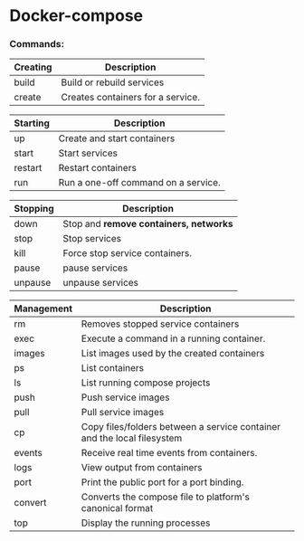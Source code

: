 # Docker-compose


### Commands:
|Creating| Description|
|---|---|
| build    |   Build or rebuild services  |
| create   |   Creates containers for a service.  |

|Starting| Description|
|---|---|
| up       |   Create and start containers  |
| start    |   Start services  |
| restart  |   Restart containers  |
| run      |   Run a one-off command on a service.  |

|Stopping| Description|
|---|---|
| down     |   Stop and **remove containers, networks**  |
| stop     |   Stop services  |
| kill     |   Force stop service containers.  |
| pause    |   pause services  |
| unpause  |   unpause services  |

|Management| Description|
|---|---|
| rm       |   Removes stopped service containers  |
| exec     |   Execute a command in a running container.  |
| images   |   List images used by the created containers  |
| ps       |   List containers  |
| ls       |   List running compose projects  |
| push     |   Push service images  |
| pull     |   Pull service images  |
| cp       |   Copy files/folders between a service container and the local filesystem  |
| events   |   Receive real time events from containers.  |
| logs     |   View output from containers  |
| port     |   Print the public port for a port binding.  |
| convert  |   Converts the compose file to platform's canonical format  |
| top      |   Display the running processes  |

